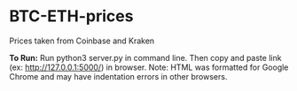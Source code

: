 # BTC-ETH-prices
Prices taken from Coinbase and Kraken

**To Run:** Run python3 server.py in command line. Then copy and paste link (ex: http://127.0.0.1:5000/) in browser. Note: HTML was formatted for Google Chrome and may have indentation errors in other browsers.

